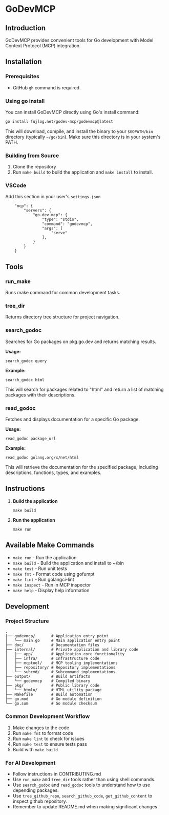 # GoDevMCP

## Introduction

GoDevMCP provides convenient tools for Go development with Model Context Protocol (MCP) integration.

## Installation

### Prerequisites

- GitHub `gh` command is required.

### Using go install

You can install GoDevMCP directly using Go's install command:

```bash
go install fujlog.net/godev-mcp/godevmcp@latest
```

This will download, compile, and install the binary to your `$GOPATH/bin` directory (typically `~/go/bin`). Make sure this directory is in your system's PATH.

### Building from Source

1. Clone the repository
2. Run `make build` to build the application and `make install` to install.

### VSCode

Add this section in your user's `settings.json`
```
    "mcp": {
        "servers": {
            "go-dev-mcp": {
                "type": "stdio",
                "command": "godevmcp",
                "args": [
                    "serve"
                ],
            }
        }
    }
```

## Tools

### run_make

Runs make command for common development tasks.

### tree_dir

Returns directory tree structure for project navigation.

### search_godoc

Searches for Go packages on pkg.go.dev and returns matching results.

**Usage:**
```
search_godoc query
```

**Example:**
```
search_godoc html
```

This will search for packages related to "html" and return a list of matching packages with their descriptions.

### read_godoc

Fetches and displays documentation for a specific Go package.

**Usage:**
```
read_godoc package_url
```

**Example:**
```
read_godoc golang.org/x/net/html
```

This will retrieve the documentation for the specified package, including descriptions, functions, types, and examples.

## Instructions

1. **Build the application**
   ```
   make build
   ```

2. **Run the application**
   ```
   make run
   ```

## Available Make Commands

- `make run` - Run the application
- `make build` - Build the application and install to ~/bin
- `make test` - Run unit tests
- `make fmt` - Format code using gofumpt
- `make lint` - Run golangci-lint
- `make inspect` - Run in MCP inspector
- `make help` - Display help information

## Development

### Project Structure

```
.
├── godevmcp/       # Application entry point
│   └── main.go     # Main application entry point
├── doc/            # Documentation files
├── internal/       # Private application and library code
│   ├── app/        # Application core functionality
│   ├── infra/      # Infrastructure code
│   ├── mcptool/    # MCP tooling implementations
│   ├── repository/ # Repository implementations
│   └── subcmd/     # Subcommand implementations
├── output/         # Build artifacts
│   └── godevmcp    # Compiled binary
├── pkg/            # Public library code
│   └── htmlu/      # HTML utility package
├── Makefile        # Build automation
├── go.mod          # Go module definition
└── go.sum          # Go module checksum
```

### Common Development Workflow

1. Make changes to the code
2. Run `make fmt` to format code
3. Run `make lint` to check for issues
4. Run `make test` to ensure tests pass
5. Build with `make build`

### For AI Development

- Follow instructions in CONTRIBUTING.md
- Use `run_make` and `tree_dir` tools rather than using shell commands.
- Use `search_godoc` and `read_godoc` tools to understand how to use depending packages.
- Use `tree_github_repo`, `search_github_code`,  `get_github_content` to inspect github repository.
- Remember to update README.md when making significant changes
